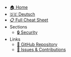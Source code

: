 - [🏠 Home](/)
- [🇩🇪 Deutsch](de/)
- [📋 Full Cheat Sheet](https://github.com/mirkoschubert/datenschutz-checkliste/blob/master/cheat-sheet.md)
- Sections
  - [🔒 Security](security.md)
- Links
  - [📖 GitHub Repository](https://github.com/mirkoschubert/datenschutz-checkliste)
  - [🐛 Issues & Contributions](https://github.com/mirkoschubert/datenschutz-checkliste/issues)
